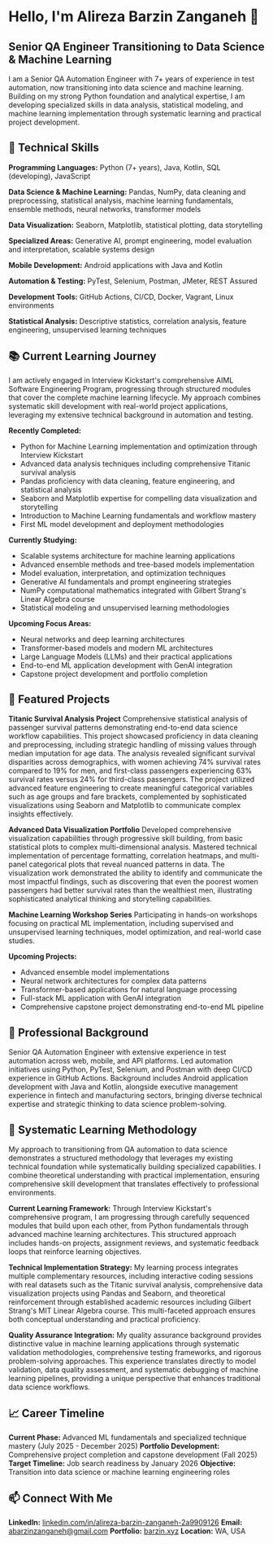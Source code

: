# Hello, I'm Alireza Barzin Zanganeh 👋

## Senior QA Engineer Transitioning to Data Science & Machine Learning

I am a Senior QA Automation Engineer with 7+ years of experience in test automation, now transitioning into data science and machine learning. Building on my strong Python foundation and analytical expertise, I am developing specialized skills in data analysis, statistical modeling, and machine learning implementation through systematic learning and practical project development.

## 🔧 Technical Skills

**Programming Languages:** Python (7+ years), Java, Kotlin, SQL (developing), JavaScript

**Data Science & Machine Learning:** Pandas, NumPy, data cleaning and preprocessing, statistical analysis, machine learning fundamentals, ensemble methods, neural networks, transformer models

**Data Visualization:** Seaborn, Matplotlib, statistical plotting, data storytelling

**Specialized Areas:** Generative AI, prompt engineering, model evaluation and interpretation, scalable systems design

**Mobile Development:** Android applications with Java and Kotlin

**Automation & Testing:** PyTest, Selenium, Postman, JMeter, REST Assured

**Development Tools:** GitHub Actions, CI/CD, Docker, Vagrant, Linux environments

**Statistical Analysis:** Descriptive statistics, correlation analysis, feature engineering, unsupervised learning techniques

## 📚 Current Learning Journey

I am actively engaged in Interview Kickstart's comprehensive AIML Software Engineering Program, progressing through structured modules that cover the complete machine learning lifecycle. My approach combines systematic skill development with real-world project applications, leveraging my extensive technical background in automation and testing.

**Recently Completed:**
- Python for Machine Learning implementation and optimization through Interview Kickstart
- Advanced data analysis techniques including comprehensive Titanic survival analysis
- Pandas proficiency with data cleaning, feature engineering, and statistical analysis
- Seaborn and Matplotlib expertise for compelling data visualization and storytelling
- Introduction to Machine Learning fundamentals and workflow mastery
- First ML model development and deployment methodologies

**Currently Studying:**
- Scalable systems architecture for machine learning applications
- Advanced ensemble methods and tree-based models implementation
- Model evaluation, interpretation, and optimization techniques
- Generative AI fundamentals and prompt engineering strategies
- NumPy computational mathematics integrated with Gilbert Strang's Linear Algebra course
- Statistical modeling and unsupervised learning methodologies

**Upcoming Focus Areas:**
- Neural networks and deep learning architectures
- Transformer-based models and modern ML architectures
- Large Language Models (LLMs) and their practical applications
- End-to-end ML application development with GenAI integration
- Capstone project development and portfolio completion

## 🎯 Featured Projects

**Titanic Survival Analysis Project**
Comprehensive statistical analysis of passenger survival patterns demonstrating end-to-end data science workflow capabilities. This project showcased proficiency in data cleaning and preprocessing, including strategic handling of missing values through median imputation for age data. The analysis revealed significant survival disparities across demographics, with women achieving 74% survival rates compared to 19% for men, and first-class passengers experiencing 63% survival rates versus 24% for third-class passengers. The project utilized advanced feature engineering to create meaningful categorical variables such as age groups and fare brackets, complemented by sophisticated visualizations using Seaborn and Matplotlib to communicate complex insights effectively.

**Advanced Data Visualization Portfolio**
Developed comprehensive visualization capabilities through progressive skill building, from basic statistical plots to complex multi-dimensional analysis. Mastered technical implementation of percentage formatting, correlation heatmaps, and multi-panel categorical plots that reveal nuanced patterns in data. The visualization work demonstrated the ability to identify and communicate the most impactful findings, such as discovering that even the poorest women passengers had better survival rates than the wealthiest men, illustrating sophisticated analytical thinking and storytelling capabilities.

**Machine Learning Workshop Series**
Participating in hands-on workshops focusing on practical ML implementation, including supervised and unsupervised learning techniques, model optimization, and real-world case studies.

**Upcoming Projects:**
- Advanced ensemble model implementations
- Neural network architectures for complex data patterns
- Transformer-based applications for natural language processing
- Full-stack ML application with GenAI integration
- Comprehensive capstone project demonstrating end-to-end ML pipeline

## 🏢 Professional Background

Senior QA Automation Engineer with extensive experience in test automation across web, mobile, and API platforms. Led automation initiatives using Python, PyTest, Selenium, and Postman with deep CI/CD experience in GitHub Actions. Background includes Android application development with Java and Kotlin, alongside executive management experience in fintech and manufacturing sectors, bringing diverse technical expertise and strategic thinking to data science problem-solving.

## 🌟 Systematic Learning Methodology

My approach to transitioning from QA automation to data science demonstrates a structured methodology that leverages my existing technical foundation while systematically building specialized capabilities. I combine theoretical understanding with practical implementation, ensuring comprehensive skill development that translates effectively to professional environments.

**Current Learning Framework:**
Through Interview Kickstart's comprehensive program, I am progressing through carefully sequenced modules that build upon each other, from Python fundamentals through advanced machine learning architectures. This structured approach includes hands-on projects, assignment reviews, and systematic feedback loops that reinforce learning objectives.

**Technical Implementation Strategy:**
My learning process integrates multiple complementary resources, including interactive coding sessions with real datasets such as the Titanic survival analysis, comprehensive data visualization projects using Pandas and Seaborn, and theoretical reinforcement through established academic resources including Gilbert Strang's MIT Linear Algebra course. This multi-faceted approach ensures both conceptual understanding and practical proficiency.

**Quality Assurance Integration:**
My quality assurance background provides distinctive value in machine learning applications through systematic validation methodologies, comprehensive testing frameworks, and rigorous problem-solving approaches. This experience translates directly to model validation, data quality assessment, and systematic debugging of machine learning pipelines, providing a unique perspective that enhances traditional data science workflows.

## 📈 Career Timeline

**Current Phase:** Advanced ML fundamentals and specialized technique mastery (July 2025 - December 2025)
**Portfolio Development:** Comprehensive project completion and capstone development (Fall 2025)
**Target Timeline:** Job search readiness by January 2026
**Objective:** Transition into data science or machine learning engineering roles

## 📫 Connect With Me

**LinkedIn:** [linkedin.com/in/alireza-barzin-zanganeh-2a9909126](https://linkedin.com/in/alireza-barzin-zanganeh-2a9909126)
**Email:** abarzinzanganeh@gmail.com
**Portfolio:** [barzin.xyz](https://barzin.xyz)
**Location:** WA, USA


